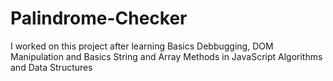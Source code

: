 # Palindrome-Checker
I worked on this project after learning Basics Debbugging, DOM Manipulation and Basics String and Array Methods in JavaScript Algorithms and Data Structures

